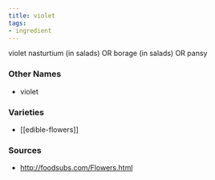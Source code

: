 ```yaml
---
title: violet
tags:
- ingredient
---
```

violet nasturtium (in salads) OR borage (in salads) OR pansy

### Other Names

* violet

### Varieties

* [[edible-flowers]]

### Sources
* http://foodsubs.com/Flowers.html
